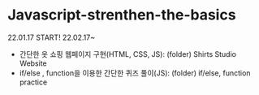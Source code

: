 # Javascript-strenthen-the-basics
22.01.17 START!
22.02.17~
 - 간단한 옷 쇼핑 웹페이지 구현(HTML, CSS, JS): (folder) Shirts Studio Website
 - if/else , function을 이용한 간단한 퀴즈 풀이(JS): (folder) if/else, function practice
